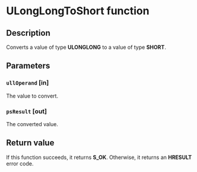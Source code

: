 # ULongLongToShort function

## Description

Converts a value of type **ULONGLONG** to a value of type **SHORT**.

## Parameters

### `ullOperand` [in]

The value to convert.

### `psResult` [out]

The converted value.

## Return value

If this function succeeds, it returns **S_OK**. Otherwise, it returns an **HRESULT** error code.